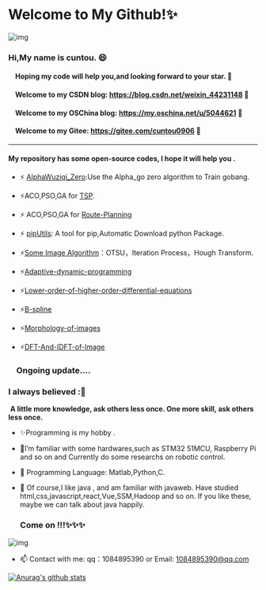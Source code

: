 # Welcome to My Github!✨

![img](https://gimg2.baidu.com/image_search/src=http%3A%2F%2Fatt.bbs.yy.com%2Fforum%2F201705%2F21%2F004241e6eg9c2ri3t66rov.gif&refer=http%3A%2F%2Fatt.bbs.yy.com&app=2002&size=f9999,10000&q=a80&n=0&g=0n&fmt=jpeg?sec=1618991643&t=015e117ae623848c7aec55c96a56aeed)

### 

### Hi,My name is cuntou. 😄

#### &emsp;Hoping my code will help you,and looking forward to your star. 👋

#### &emsp;Welcome to my CSDN blog:   https://blog.csdn.net/weixin_44231148 👋
#### &emsp;Welcome to my OSChina blog:   https://my.oschina.net/u/5044621 👋
#### &emsp;Welcome to my Gitee:  https://gitee.com/cuntou0906 👋

-- -

#### My repository has some open-source codes, I hope it will help you .

- ⚡ [AlphaWuziqi_Zero](https://github.com/cuntou0906/AlphaWuziqi_Zero):Use the Alpha_go zero algorithm to Train gobang.
- ⚡ACO,PSO,GA for [TSP](https://github.com/cuntou0906/TSP).
- ⚡ ACO,PSO,GA for [Route-Planning](https://github.com/cuntou0906/Route-Planning) 

- ⚡ [pipUtils](https://github.com/cuntou0906/pipUtils): A tool for pip,Automatic Download python Package. 
- ⚡[Some Image Algorithm](https://github.com/cuntou0906/Image-Segmentation)：OTSU，Iteration Process，Hough Transform.
- ⚡[Adaptive-dynamic-programming](https://github.com/cuntou0906/Adaptive-dynamic-programming)
- ⚡[Lower-order-of-higher-order-differential-equations](https://github.com/cuntou0906/Lower-order-of-higher-order-differential-equations)
- ⚡[B-spline](https://github.com/cuntou0906/B-spline)
- ⚡[Morphology-of-images](https://github.com/cuntou0906/Morphology-of-images)
- ⚡[DFT-And-IDFT-of-Image](https://github.com/cuntou0906/DFT-And-IDFT-of-Image)

### **&emsp;Ongoing update**....

### I always believed :🤔

​       <b>A little more knowledge, ask others less once. One more skill, ask others less once.</b>

- ✨Programming is my hobby . 
- 🔭I’m  familiar with some hardwares,such as STM32 51MCU, Raspberry Pi and so on and Currently do some researchs on robotic control.
- 🌱 Programming Language: Matlab,Python,C.
- 👯 Of course,I like java , and am familiar with javaweb. Have studied html,css,javascript,react,Vue,SSM,Hadoop and so on. If you like these, maybe we can talk about java happily.

   ### Come on !!!✨✨✨

![img](https://gimg2.baidu.com/image_search/src=http%3A%2F%2Fhiphotos.baidu.com%2Ffeed%2Fpic%2Fitem%2F622762d0f703918ff6cec4105d3d269758eec4c9.jpg&refer=http%3A%2F%2Fhiphotos.baidu.com&app=2002&size=f9999,10000&q=a80&n=0&g=0n&fmt=jpeg?sec=1618992621&t=ad16f1042ec7cba15fde5f49fd8613ac)

- 📫 Contact with me:  qq：1084895390  or Email:  1084895390@qq.com

  


[![Anurag's github stats](https://github-readme-stats.vercel.app/api?username=cuntou0906)](https://github.com/anuraghazra/github-readme-stats)

